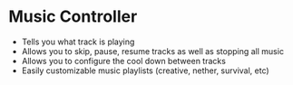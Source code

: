 # Music Controller
- Tells you what track is playing
- Allows you to skip, pause, resume tracks as well as stopping all music
- Allows you to configure the cool down between tracks
- Easily customizable music playlists (creative, nether, survival, etc)
